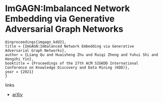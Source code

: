 # ImGAGN:Imbalanced Network Embedding via Generative Adversarial Graph Networks

```
@inproceedings{imgagn_kdd21,
title = {ImGAGN:Imbalanced Network Embedding via Generative Adversarial Graph Networks},
author = {Liang Qu and Huaisheng Zhu and Ruiqi Zheng and Yuhui Shi and Hongzhi Yin},
booktitle = {Proceedings of the 27th ACM SIGKDD International Conference on Knowledge Discovery and Data Mining (KDD)},
year = {2021}
}
```

links
- [arXiv](https://arxiv.org/abs/2106.02817)
